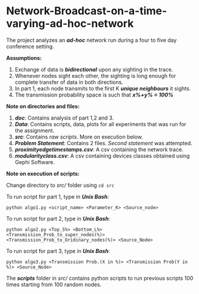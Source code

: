 # Network-Broadcast-on-a-time-varying-ad-hoc-network

The project analyzes an ***ad-hoc*** network run during a four to five day conference setting.

**Assumptions:**
1. Exchange of data is ***bidirectional*** upon any sighting in the trace.
2. Whenever nodes sight each other, the sighting is long enough for complete transfer of data in both directions.
3. In part 1, each node transmits to the first K ***unique neighbours*** it sights.
4. The transmission probability space is such that ***x%+y% = 100%***

**Note on directories and files:**

1. ***doc***: Contains analysis of part 1,2 and 3.
2. ***Data***: Contains scripts, data, plots for all experiments that was run for the assignment.
3. ***src***: Contains *raw scripts*. More on execution below.
4. ***Problem Statement***: Contains 2 files. *Second statement* was attempted.
5. ***proximityedgetimestamps.csv***: A csv containing the network trace.
6. ***modularityclass.csv***: A csv containing devices classes obtained using Gephi Software.

**Note on execution of scripts:**

Change directory to *src/* folder using `cd src`

To run script for part 1, type in ***Unix Bash***:
```
python algo1.py <script_name> <Parameter_K> <Source_node>
```

To run script for part 2, type in ***Unix Bash***:
```
python algo2.py <Top_S%> <Bottom_L%> <Transmission_Prob_to_super_nodes(%)> <Transmission_Prob_to_Oridinary_nodes(%)> <Source_Node>
```

To run script for part 3, type in ***Unix Bash***:
```
python algo3.py <Transmission Prob.(X in %)> <Transmission Prob(Y in %)> <Source_Node>
```

The ***scripts*** folder in *src/* contains python scripts to run previous scripts 100 times starting from 100 random nodes.

